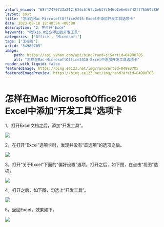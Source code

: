 ```yaml
---
arturl_encode: "68747470733a2f2f626c6f67:2e6373646e2e6e65742f77656978696e5f3432343132313530:2f61727469636c652f64657461696c732f3834393830373035"
layout: post
title: "怎样在Mac-MicrosoftOffice2016-Excel中添加开发工具选项卡"
date: 2023-08-10 18:40:54 +08:00
description: "2，在打开“Exce"
keywords: "微软16.0怎么添加到开发工具"
categories: ['Office', 'Microsoft']
tags: ['无标签']
artid: "84980705"
image:
    path: https://api.vvhan.com/api/bing?rand=sj&artid=84980705
    alt: "怎样在Mac-MicrosoftOffice2016-Excel中添加开发工具选项卡"
render_with_liquid: false
featuredImage: https://bing.ee123.net/img/rand?artid=84980705
featuredImagePreview: https://bing.ee123.net/img/rand?artid=84980705
---
```


# 怎样在Mac MicrosoftOffice2016 Excel中添加“开发工具”选项卡

1，打开Excel文档之后，添加“开发工具”。

![](https://i-blog.csdnimg.cn/blog_migrate/9af040fbecea60056a286d0e42c880e9.png)

2，在打开“Excel”选项卡时，发现并没有“首选项”的选项之后。

![](https://i-blog.csdnimg.cn/blog_migrate/3b40d3dad1dff4611c33a092193c0449.png)

3，打开“关于Excel”下面的“偏好设置”选项，打开之后，如下图，在点击“视图”选项。

![](https://i-blog.csdnimg.cn/blog_migrate/d40f073f1fa33ee4a5525e3c037c7e51.png)

4，打开之后，如下图，勾选上“开发工具”。

![](https://i-blog.csdnimg.cn/blog_migrate/6a000f798905fa26fcc559a5f41b99b2.png)

5，返回Excel，效果如下。

![](https://i-blog.csdnimg.cn/blog_migrate/d0092e21dde160f051b19d67500dfa83.png)
